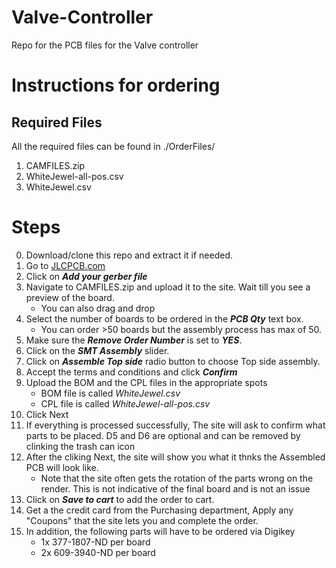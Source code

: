 # Valve-Controller
Repo for the PCB files for the Valve controller

# Instructions for ordering

## Required Files
All the required files can be found in ./OrderFiles/
1. CAMFILES.zip
2. WhiteJewel-all-pos.csv
3. WhiteJewel.csv

# Steps
0. Download/clone this repo and extract it if needed.
1. Go to [JLCPCB.com](https://cart.jlcpcb.com/quote?orderType=1&stencilWidth=100&stencilLength=100&stencilCounts=5&stencilLayer=2&stencilPly=1.6&steelmeshSellingPriceRecordNum=A8256537-5522-491C-965C-646F5842AEC9&purchaseNumber=)
2. Click on ***Add your gerber file***
3. Navigate to CAMFILES.zip and upload it to the site. Wait till you see a preview of the board.
   - You can also drag and drop
4. Select the number of boards to be ordered in the ***PCB Qty*** text box.
    - You can order >50 boards but the assembly process has max of 50.
5. Make sure the ***Remove Order Number*** is set to ***YES***. 
6. Click on the ***SMT Assembly*** slider.
7. Click on ***Assemble Top side*** radio button to choose Top side assembly.
8. Accept the terms and conditions and click ***Confirm***
9. Upload the BOM and the CPL files in the appropriate spots
    - BOM file is called *WhiteJewel.csv*
    - CPL file is called *WhiteJewel-all-pos.csv*
10. Click Next 
11. If everything is processed successfully, The site will ask to confirm what parts to be placed. D5 and D6 are optional and can be removed by
clinking the trash can icon
12. After the cliking Next, the site will show you what it thnks the Assembled PCB will look like. 
    - Note that the site often gets the rotation of the parts wrong on the render. This is not indicative of the final board and is not an issue
13. Click on ***Save to cart*** to add the order to cart. 
14. Get a the credit card from the Purchasing department, Apply any "Coupons" that the site lets you and complete the order.
15. In addition, the following parts will have to be ordered via Digikey
      - 1x  377-1807-ND per board
      - 2x  609-3940-ND per board
